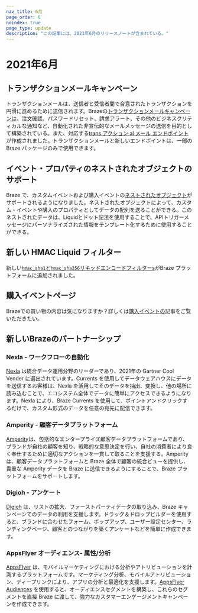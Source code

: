 ```yaml
--- 
nav_title: 6月
page_order: 6
noindex: true
page_type: update
description: "この記事には、2021年6月のリリースノートが含まれている。"
---
```


# 2021年6月

## トランザクションメールキャンペーン

トランザクションメールは、送信者と受信者間で合意されたトランザクションを円滑に進めるために送信されます。Brazeの[トランザクションメールキャンペーンは]({{site.baseurl}}/api/api_campaigns/transactional_campaigns)、注文確認、パスワードリセット、請求アラート、その他のビジネスクリティカルな通知など、自動化された非宣伝的なメールメッセージの送信を目的として構築されている。また、対応する[trans アクション al メール エンドポイント]({{site.baseurl}}/api/endpoints/messaging/send_messages/post_send_transactional_message/)が作成されました。トランザクションメールと新しいエンドポイントは、一部の Braze パッケージのみで使用できます。 

## イベント・プロパティのネストされたオブジェクトのサポート

Braze で、カスタムイベントおよび購入イベントの[ネストされたオブジェクト]({{site.baseurl}}/user_guide/data_and_analytics/custom_data/nested_object_support/)がサポートされるようになりました。ネストされたオブジェクトによって、カスタム・イベントや購入のプロパティとしてデータの配列を送ることができる。このネストされたデータは、Liquidとドット記法を使用することで、APIトリガーメッセージにパーソナライズされた情報をテンプレート化するために使用することができる。

## 新しい HMAC Liquid フィルター

新しい[`hmac_sha1`と`hmac_sha256`リキッドエンコードフィルターs]({{site.baseurl}}/user_guide/personalization_and_dynamic_content/liquid/advanced_filters/)がBraze プラットフォームに追加されました。

## 購入イベントページ

Brazeでの買い物の内容は気になりますか？詳しくは[購入イベントの]({{site.baseurl}}/user_guide/data_and_analytics/custom_data/purchase_events/)記事をご覧いただきたい。

## 新しいBrazeのパートナーシップ

### Nexla - ワークフローの自動化

[Nexla]({{site.baseurl}}/partners/nexla) は統合データ運用分野のリーダーであり、2021年の Gartner Cool Vender に選出されています。Currents を使用してデータウェアハウスにデータを送信するお客様は、Nexla を活用してそのデータを抽出、変換し、他の場所に読み込むことで、エコシステム全体でデータに簡単にアクセスできるようになります。Nexla により、Braze Currents を使用して、ポイントアンドクリックするだけで、カスタム形式のデータを任意の宛先に配信できます。 

### Amperity - 顧客データプラットフォーム

[Amperity]({{site.baseurl}}/partners/amperity/)は、包括的なエンタープライズ顧客データプラットフォームであり、ブランドが自社の顧客を知り、戦略的な意思決定を行い、自社の消費者により良く奉仕するために適切なアクションを一貫して取ることを支援する。Amperity は、顧客データプラットフォームと Braze 全体で顧客の統合ビューを提供し、貴重な Amperity データを Braze に送信できるようにすることで、Braze プラットフォームをサポートします。

### Digioh - アンケート

[Digioh]({{site.baseurl}}/partners/digioh/) は、リストの拡大、ファーストパーティデータの取り込み、Braze キャンペーンでのデータの利用を支援します。ドラッグ＆ドロップビルダーを使用すると、ブランドに合わせたフォーム、ポップアップ、ユーザー設定センター、ランディングページ、顧客とのつながりを築くアンケートなどを簡単に作成できます。

### AppsFlyer オーディエンス- 属性/分析

[AppsFlyer]({{site.baseurl}}/partners/message_orchestration/attribution/appsflyer/) は、モバイルマーケティングにおける分析やアトリビューションを計測するプラットフォームです。マーケティング分析、モバイルアトリビューション、ディープリンクにより、アプリの分析と最適化を支援します。[AppsFlyer Audiences]({{site.baseurl}}/partners/appsflyer_audiences/) を使用すると、オーディエンスセグメントを構築し、これらのセグメントを直接 Braze に渡して、強力なカスタマーエンゲージメントキャンペーンを作成できます。

